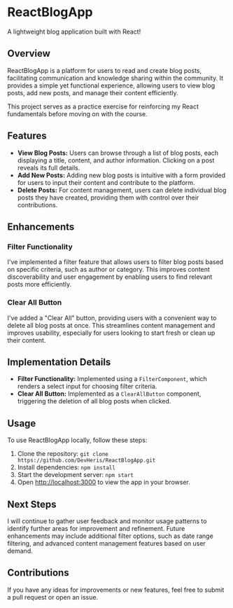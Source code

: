 # ReactBlogApp

A lightweight blog application built with React!

## Overview

ReactBlogApp is a platform for users to read and create blog posts, facilitating communication and knowledge sharing within the community. It provides a simple yet functional experience, allowing users to view blog posts, add new posts, and manage their content efficiently.

This project serves as a practice exercise for reinforcing my React fundamentals before moving on with the course.

## Features

- **View Blog Posts:** Users can browse through a list of blog posts, each displaying a title, content, and author information. Clicking on a post reveals its full details.
- **Add New Posts:** Adding new blog posts is intuitive with a form provided for users to input their content and contribute to the platform.
- **Delete Posts:** For content management, users can delete individual blog posts they have created, providing them with control over their contributions.

## Enhancements

### Filter Functionality
I've implemented a filter feature that allows users to filter blog posts based on specific criteria, such as author or category. This improves content discoverability and user engagement by enabling users to find relevant posts more efficiently.

### Clear All Button
I've added a "Clear All" button, providing users with a convenient way to delete all blog posts at once. This streamlines content management and improves usability, especially for users looking to start fresh or clean up their content.

## Implementation Details

- **Filter Functionality:** Implemented using a `FilterComponent`, which renders a select input for choosing filter criteria.
- **Clear All Button:** Implemented as a `ClearAllButton` component, triggering the deletion of all blog posts when clicked.

## Usage

To use ReactBlogApp locally, follow these steps:

1. Clone the repository: `git clone https://github.com/DevHeris/ReactBlogApp.git`
2. Install dependencies: `npm install`
3. Start the development server: `npm start`
4. Open [http://localhost:3000](http://localhost:3000) to view the app in your browser.

## Next Steps

I will continue to gather user feedback and monitor usage patterns to identify further areas for improvement and refinement. Future enhancements may include additional filter options, such as date range filtering, and advanced content management features based on user demand.

## Contributions

If you have any ideas for improvements or new features, feel free to submit a pull request or open an issue.